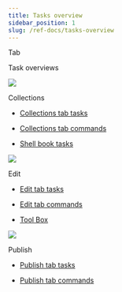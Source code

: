 ```yaml
---
title: Tasks overview
sidebar_position: 1
slug: /ref-docs/tasks-overview
---
```


 

Tab

Task overviews

![](/ref-docs-assets/images/User_Interface/Tabs/Collections.png)

Collections

-   [Collections tab tasks](Collections_tab_tasks/Collections_tab_tasks_overview.md)
    

-   [Collections tab commands](../User_Interface/Tabs/Collections_tab_commands.md)
    
-   [Shell book tasks](Shell_book_tasks/Shell_book_tasks_overview.md)
    

![](/ref-docs-assets/images/User_Interface/Tabs/EditTab.png)

Edit

-   [Edit tab tasks](Edit_tasks/Edit_tasks_overview.md)
    

-   [Edit tab commands](../User_Interface/Tabs/Edit_tab_commands.md)
-   [Tool Box](../Concepts/Tool_Box.md)

![](/ref-docs-assets/images/User_Interface/Tabs/PublishTab.png)

Publish

-   [Publish tab tasks](Publish_tasks/Publish_tasks_overview.md)
    

-   [Publish tab commands](../User_Interface/Tabs/Publish_tab_commands.md)